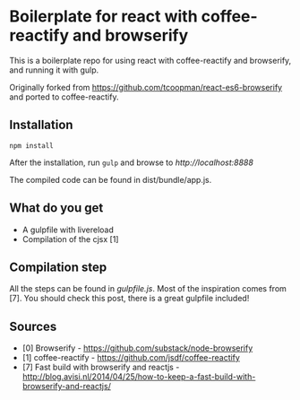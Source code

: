 # Boilerplate for react with coffee-reactify and browserify

This is a boilerplate repo for using react with coffee-reactify and browserify, and running it with gulp.

Originally forked from https://github.com/tcoopman/react-es6-browserify and
ported to coffee-reactify.

## Installation

```
npm install
```

After the installation, run `gulp` and browse to _http://localhost:8888_

The compiled code can be found in dist/bundle/app.js.

## What do you get

* A gulpfile with livereload
* Compilation of the cjsx [1]

## Compilation step

All the steps can be found in _gulpfile.js_. Most of the inspiration comes from [7]. You should check this post, there is a great gulpfile included!

## Sources

* [0] Browserify - https://github.com/substack/node-browserify
* [1] coffee-reactify - https://github.com/jsdf/coffee-reactify
* [7] Fast build with browserify and reactjs - http://blog.avisi.nl/2014/04/25/how-to-keep-a-fast-build-with-browserify-and-reactjs/
